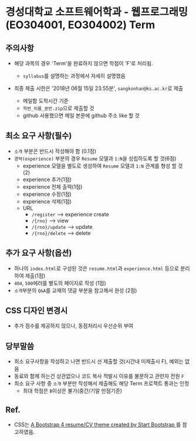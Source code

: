 # 경성대학교 소프트웨어학과 - 웹프로그래밍(EO304001, EO304002) Term

## 주의사항

* 해당 과목의 경우 'Term'을 완료하지 않으면 학점이 'F'로 처리됨.
  * `syllabus`를 설명하는 과정에서 자세히 설명했음

* 최종 제출 시한은 '2018년 06월 15일 23:55분', `sangkonhan@ks.ac.kr`로 제출
  - 메일함 도착시간 기준
  - `학번_이름_분반.zip`으로 제출할 것
  - github 사용했으면 메일 본문에 github 주소 like 할 것

## 최소 요구 사항(필수)
* `소개` 부분은 반드시 작성해야 함 (0.1점)
* `경력(experience)` 부분의 경우 `Resume` 모델과 `1:N`을 성립하도록 할 것(6점)
  - experience 모델을 별도로 생성하여 `Resume` 모델과 `1:N` 관계를 형성 할 것 (2)
  - experience 추가(1점)
  - experience 전체 출력(1점)
  - experience 수정(1점)
  - experience 삭제(1점)
  - URL
    - `/register` --> experience create
    - `/{rno}` --> view
    - `/{rno}/update` --> update
    - `/{rno}/delete` --> delete

## 추가 요구 사항(옵션)
* 하나의 `index.html`로 구성된 것은 `resume.html`과 `experience.html` 등으로 분리하여 제출(1점)
* `404`, `500`에러를 별도의 페이지로 작성 (1점)
* `소개`부분의 `Q&A`를 교재의 댓글 부분을 참고해서 완성 (2점)

## CSS 디자인 변경시
* 추가 점수를 제공하지 않으나, 동점처리시 우선순위 부여

## 당부말씀
* 최소 요구사항을 작성하고 나면 반드시 선 제출할 것(시간내 미제출시 F), 예외는 없음
* 동료와 함께 하는건 상관없으나 코드 복사 적발시 이유를 불문하고 관련자 전원 `F`
* 최소 요구 사항 중 `소개` 부분만 작성해서 제출해도 해당 Term 프로젝트 통과는 인정
  - 최대 학점은 `B`이상은 불가(중간/기말 만점기준)
  
## Ref.
* CSS는 [A Bootstrap 4 resume/CV theme created by Start Bootstrap ](https://github.com/technext/resume-bootstrap4)를 참고하였음.
